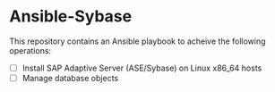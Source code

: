 # Ansible-Sybase

This repository contains an Ansible playbook to acheive the following operations: 

* [ ] Install SAP Adaptive Server (ASE/Sybase) on Linux x86_64 hosts
* [ ] Manage database objects 